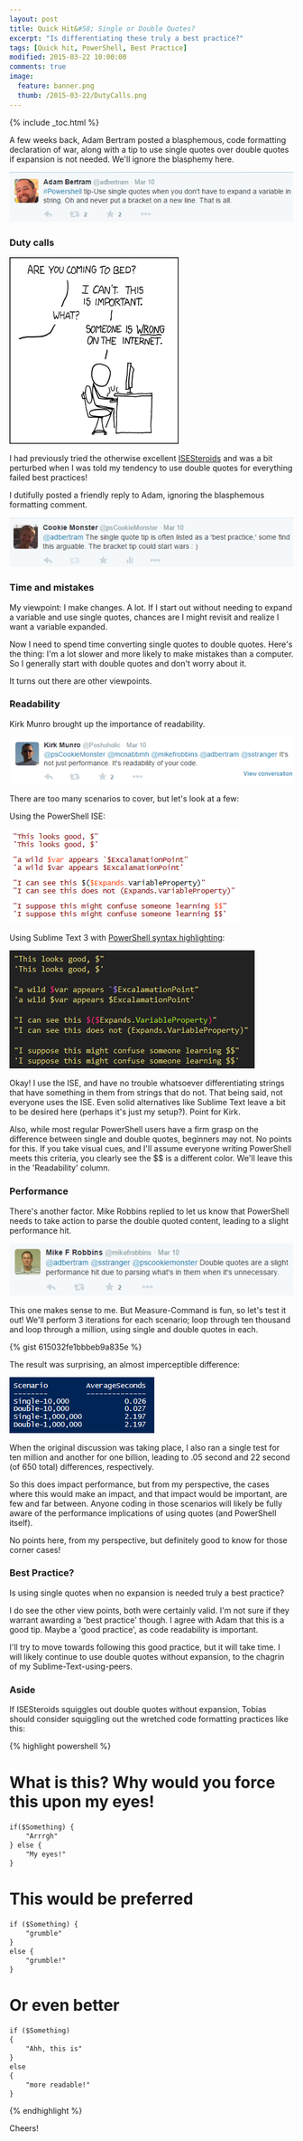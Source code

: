 ```yaml
---
layout: post
title: Quick Hit&#58; Single or Double Quotes?
excerpt: "Is differentiating these truly a best practice?"
tags: [Quick hit, PowerShell, Best Practice]
modified: 2015-03-22 10:00:00
comments: true
image:
  feature: banner.png
  thumb: /2015-03-22/DutyCalls.png
---
```

{% include _toc.html %}


A few weeks back, Adam Bertram posted a blasphemous, code formatting declaration of war, along with a tip to use single quotes over double quotes if expansion is not needed.  We'll ignore the blasphemy here.

![Blasphemy!](/images/2015-03-22/InciteorInsight.png)

### Duty calls

[![Duty Calls](/images/2015-03-22/DutyCalls.png)](http://xkcd.com/386/)

I had previously tried the otherwise excellent [ISESteroids](http://www.powertheshell.com/isesteroids/) and was a bit perturbed when I was told my tendency to use double quotes for everything failed best practices!

I dutifully posted a friendly reply to Adam, ignoring the blasphemous formatting comment.

![Duty](/images/2015-03-22/Duty.png)

### Time and mistakes

My viewpoint: I make changes. A lot. If I start out without needing to expand a variable and use single quotes, chances are I might revisit and realize I want a variable expanded.

Now I need to spend time converting single quotes to double quotes. Here's the thing: I'm a lot slower and more likely to make mistakes than a computer. So I generally start with double quotes and don't worry about it.

It turns out there are other viewpoints.

### Readability

Kirk Munro brought up the importance of readability.

![ReadReason](/images/2015-03-22/ReadReason.png)

There are too many scenarios to cover, but let's look at a few:

Using the PowerShell ISE:

![ISE Readability](/images/2015-03-22/ReadableTestISE.png)

Using Sublime Text 3 with [PowerShell syntax highlighting](https://github.com/SublimeText/PowerShell):

![ST3 Readability](/images/2015-03-22/ReadableTestST3.png)

Okay! I use the ISE, and have no trouble whatsoever differentiating strings that have something in them from strings that do not. That being said, not everyone uses the ISE. Even solid alternatives like Sublime Text leave a bit to be desired here (perhaps it's just my setup?). Point for Kirk.

Also, while most regular PowerShell users have a firm grasp on the difference between single and double quotes, beginners may not. No points for this. If you take visual cues, and I'll assume everyone writing PowerShell meets this criteria, you clearly see the $$ is a different color. We'll leave this in the 'Readability' column.

### Performance

There's another factor. Mike Robbins replied to let us know that PowerShell needs to take action to parse the double quoted content, leading to a slight performance hit.

![PerfReason](/images/2015-03-22/PerfReason.png)

This one makes sense to me. But Measure-Command is fun, so let's test it out! We'll perform 3 iterations for each scenario; loop through ten thousand and loop through a million, using single and double quotes in each.

{% gist 615032fe1bbbeb9a835e %}

The result was surprising, an almost imperceptible difference:

![PerformanceTest](/images/2015-03-22/PerformanceTest.png)

When the original discussion was taking place, I also ran a single test for ten million and another for one billion, leading to .05 second and 22 second (of 650 total) differences, respectively.

So this does impact performance, but from my perspective, the cases where this would make an impact, and that impact would be important, are few and far between.  Anyone coding in those scenarios will likely be fully aware of the performance implications of using quotes (and PowerShell itself).

No points here, from my perspective, but definitely good to know for those corner cases!

### Best Practice?

Is using single quotes when no expansion is needed truly a best practice?

I do see the other view points, both were certainly valid. I'm not sure if they warrant awarding a 'best practice' though. I agree with Adam that this is a good tip. Maybe a 'good practice', as code readability is important.

 I'll try to move towards following this good practice, but it will take time. I will likely continue to use double quotes without expansion, to the chagrin of my Sublime-Text-using-peers.

### Aside

If ISESteroids squiggles out double quotes without expansion, Tobias should consider squiggling out the wretched code formatting practices like this:

{% highlight powershell %}

# What is this?  Why would you force this upon my eyes!
    if($Something) {
        "Arrrgh"
    } else {
        "My eyes!"
    }

# This would be preferred
    if ($Something) {
        "grumble"
    }
    else {
        "grumble!"
    }

# Or even better
    if ($Something)
    {
        "Ahh, this is"
    }
    else
    {
        "more readable!"
    }

{% endhighlight %}

Cheers!